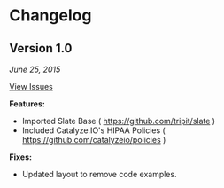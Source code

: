 # Changelog

## Version 1.0

*June 25, 2015*

[View Issues](https://github.com/FilamentLabs/PolicyExplorer/issues?milestone=1&state=closed)

**Features:**

- Imported Slate Base ( https://github.com/tripit/slate )
- Included Catalyze.IO's HIPAA Policies ( https://github.com/catalyzeio/policies )

**Fixes:**

- Updated layout to remove code examples.


